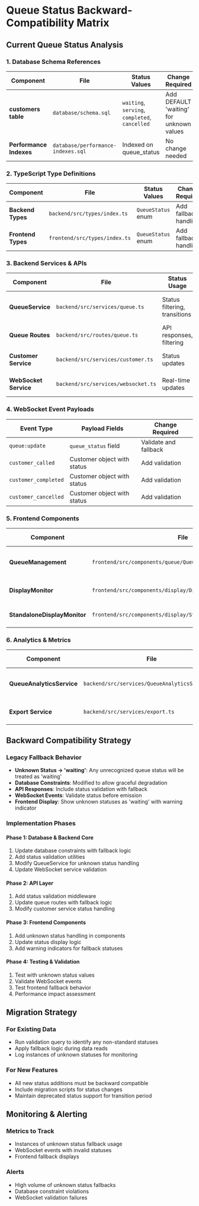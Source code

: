 # Queue Status Backward-Compatibility Matrix

## Current Queue Status Analysis

### 1. Database Schema References

| Component | File | Status Values | Change Required |
|-----------|------|---------------|----------------|
| **customers table** | `database/schema.sql` | `waiting`, `serving`, `completed`, `cancelled` | Add DEFAULT 'waiting' for unknown values |
| **Performance Indexes** | `database/performance-indexes.sql` | Indexed on queue_status | No change needed |

### 2. TypeScript Type Definitions

| Component | File | Status Values | Change Required |
|-----------|------|---------------|----------------|
| **Backend Types** | `backend/src/types/index.ts` | `QueueStatus` enum | Add fallback handling |
| **Frontend Types** | `frontend/src/types/index.ts` | `QueueStatus` enum | Add fallback handling |

### 3. Backend Services & APIs

| Component | File | Status Usage | Change Required |
|-----------|------|--------------|----------------|
| **QueueService** | `backend/src/services/queue.ts` | Status filtering, transitions | Add unknown status handling |
| **Queue Routes** | `backend/src/routes/queue.ts` | API responses, filtering | Add status validation |
| **Customer Service** | `backend/src/services/customer.ts` | Status updates | Add fallback logic |
| **WebSocket Service** | `backend/src/services/websocket.ts` | Real-time updates | Add status validation |

### 4. WebSocket Event Payloads

| Event Type | Payload Fields | Change Required |
|------------|---------------|----------------|
| `queue:update` | `queue_status` field | Validate and fallback |
| `customer_called` | Customer object with status | Add validation |
| `customer_completed` | Customer object with status | Add validation |
| `customer_cancelled` | Customer object with status | Add validation |

### 5. Frontend Components

| Component | File | Status Usage | Change Required |
|-----------|------|--------------|----------------|
| **QueueManagement** | `frontend/src/components/queue/QueueManagement.tsx` | Status filtering, actions | Add unknown status handling |
| **DisplayMonitor** | `frontend/src/components/display/DisplayMonitor.tsx` | Status display, filtering | Add fallback display |
| **StandaloneDisplayMonitor** | `frontend/src/components/display/StandaloneDisplayMonitor.tsx` | Status display | Add fallback display |

### 6. Analytics & Metrics

| Component | File | Status Usage | Change Required |
|-----------|------|--------------|----------------|
| **QueueAnalyticsService** | `backend/src/services/QueueAnalyticsService.ts` | Event tracking by status | Add unknown status logging |
| **Export Service** | `backend/src/services/export.ts` | Status in exports | Add status normalization |

## Backward Compatibility Strategy

### Legacy Fallback Behavior
- **Unknown Status → 'waiting'**: Any unrecognized queue status will be treated as 'waiting'
- **Database Constraints**: Modified to allow graceful degradation
- **API Responses**: Include status validation with fallback
- **WebSocket Events**: Validate status before emission
- **Frontend Display**: Show unknown statuses as 'waiting' with warning indicator

### Implementation Phases

#### Phase 1: Database & Backend Core
1. Update database constraints with fallback logic
2. Add status validation utilities
3. Modify QueueService for unknown status handling
4. Update WebSocket service validation

#### Phase 2: API Layer
1. Add status validation middleware
2. Update queue routes with fallback logic
3. Modify customer service status handling

#### Phase 3: Frontend Components
1. Add unknown status handling in components
2. Update status display logic
3. Add warning indicators for fallback statuses

#### Phase 4: Testing & Validation
1. Test with unknown status values
2. Validate WebSocket events
3. Test frontend fallback behavior
4. Performance impact assessment

## Migration Strategy

### For Existing Data
- Run validation query to identify any non-standard statuses
- Apply fallback logic during data reads
- Log instances of unknown statuses for monitoring

### For New Features
- All new status additions must be backward compatible
- Include migration scripts for status changes
- Maintain deprecated status support for transition period

## Monitoring & Alerting

### Metrics to Track
- Instances of unknown status fallback usage
- WebSocket events with invalid statuses
- Frontend fallback displays

### Alerts
- High volume of unknown status fallbacks
- Database constraint violations
- WebSocket validation failures
